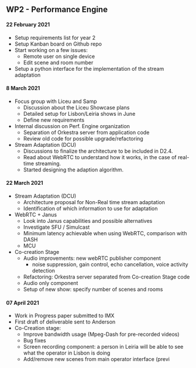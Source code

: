 ## WP2 - Performance Engine

#### 22 February 2021

* Setup requirements list for year 2
* Setup Kanban board on Github repo
* Start working on a few issues:
	- Remote user on single device
	- Edit scene and room number 
* Setup a python interface for the implementation of the stream adaptation


#### 8 March 2021

* Focus group with Liceu and Samp
	- Discussion about the Liceu Showcase plans
	- Detailed setup for Lisbon/Leiria shows in June
	- Define new requirements
* Internal discussion on Perf. Engine organization
  - Separation of Orkestra server from application code
  - Review old code for possible upgrade/refactoring
* Stream Adaptation (DCU)
	- Discussions to finalize the architecture to be included in D2.4.
	- Read about WebRTC to understand how it works, in the case of real-time streaming. 
	- Started designing the adaption algorithm.

#### 22 March 2021

* Stream Adaptation (DCU)
	- Architecture proposal for Non-Real time stream adaptation
	- Identification of which information to use for adaptation
* WebRTC + Janus
  - Look into Janus capabilities and possible alternatives
  - Investigate SFU / Simulcast
  - Minimum latency achievable when using WebRTC, comparison with DASH
  - MCU
* Co-creation Stage
  - Audio improvements: new webRTC publisher component
    * noise suppression, gain control, echo cancellation, voice activity detection
  - Refactoring: Orkestra server separated from Co-creation Stage code
  - Audio only component
  - Setup of new show: specify number of scenes and rooms


#### 07 April 2021

* Work in Progress paper submitted to IMX
* First draft of deliverable sent to Anderson
* Co-Creation stage:
  - Improve bandwidth usage (Mpeg-Dash for pre-recorded videos)
  - Bug fixes
  - Screen recording component: a person in Leiria will be able to see what the operator in Lisbon is doing
  - Add/remove new scenes from main operator interface (previ

